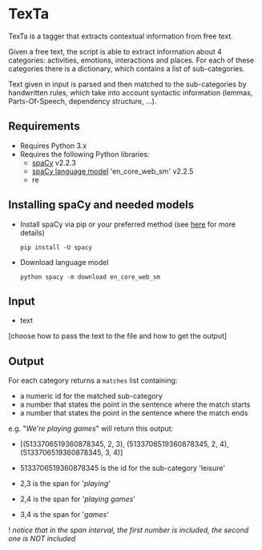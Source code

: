 # TexTa
TexTa is a tagger that extracts contextual information from free text.

Given a free text, the script is able to extract information about 4 categories: activities, emotions, interactions and places. For each of these categories there is a dictionary, which contains a list of sub-categories. 

Text given in input is parsed and then matched to the sub-categories by handwritten rules, which take into account syntactic information (lemmas, Parts-Of-Speech, dependency structure, ...).

## Requirements
- Requires Python 3.x
- Requires the following Python libraries:
	- [spaCy](https://spacy.io/) v2.2.3
	- [spaCy language model](https://spacy.io/usage/models) 'en_core_web_sm' v2.2.5
	- re
	
## Installing spaCy and needed models
- Install spaCy via pip or your preferred method (see [here](https://spacy.io/usage) for more details)

	`pip install -U spacy`

- Download language model

	`python spacy -m download en_core_web_sm`
	
## Input 
- text

[choose how to pass the text to the file and how to get the output]

## Output
For each category returns a `matches` list containing:

- a numeric id for the matched sub-category
- a number that states the point in the sentence where the match starts
- a number that states the point in the sentence where the match ends

e.g.
"_We're playing games_" will return this output:

- [(5133706519360878345, 2, 3), (5133706519360878345, 2, 4), (5133706519360878345, 3, 4)]

 - 5133706519360878345 is the id for the sub-category 'leisure'
 - 2,3 is the span for '_playing_'
 - 2,4 is the span for '_playing games_'
 - 3,4 is the span for '_games_'

 ! _notice that in the span interval, the first number is included, the second one is NOT included_
